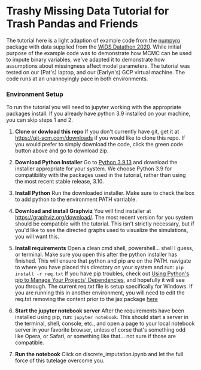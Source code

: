 # Trashy Missing Data Tutorial for Trash Pandas and Friends
The tutorial here is a light adaption of example code from the [numpyro](https://github.com/pyro-ppl/numpyro)  package with data supplied from the [WiDS Datathon 2020](https://www.kaggle.com/competitions/widsdatathon2020/data). While initial purpose of the example code was to demonstrate how MCMC can be used to impute binary variables, we've adapted it to demonstrate how assumptions about missingness affect model parameters. The tutorial was tested on our (Pat's) laptop, and our (Earlyn's) GCP virtual machine. The code runs at an unannoyingly pace in both environments.

### Environment Setup
To run the tutorial you will need to jupyter working with the appropriate packages install. If you already have python 3.9 installed on your machine, you can skip steps 1 and 2.


1. **Clone or dowload this repo**
If you don't currently have git, get it at https://git-scm.com/downloads if you would like to clone this repo. If you would prefer to simply download the code, click the green code button above and go to download zip.


2. **Download Python Installer**
Go to [Python 3.9.13](https://www.python.org/downloads/release/python-3913/) and download the installer appropriate for your system. We choose Python 3.9 for compatibility with the packages used in the tutorial, rather than using the most recent stable release, 3.10. 


3. **Install Python**
Run the downloaded installer. Make sure to check the box to add python to the environment PATH varriable.


4. **Download and install Graphviz**
You will find installer at https://graphviz.org/download/. The most recent version for you system should be compatible with the tutorial. This isn't strictly necessary, but if you'd like to see the directed graphs used to visualize the simulations, you will want this.


5. **Install requirements**
Open a clean cmd shell, powershell... shell I guess, or terminal. Make sure you open this after the python installer has finished. This will ensure that python and pip are on the PATH. navigate to where you have placed this directory on your system and run:
`pip install -r req.txt`
If you have pip troubles, check out [Using Python's pip to Manage Your Projects' Dependencies](https://realpython.com/what-is-pip/#getting-started-with-pip), and hopefully it will see you through. The current req.txt file is setup specifically for Windows. If you are running this in another environment, you will need to edit the req.txt removing the content prior to the jax package [here](https://github.com/mediwareinc/TrashyMissingDataTutorial/blob/93c54a4b9d3789cf7454fc3777fd71048affaab2/req.txt#L16) 


6. **Start the jupyter notebook server**
After the requirements have been installed using pip, run:
`jupyter notebook`. This should start a server in the terminal, shell, console, etc., and open a page to your local notebook server in your favorite browser, unless of corse that's something odd like Opera, or Safari, or something like that... not sure if those are compatible.


7. **Run the notebook**
Click on discrete_imputation.ipynb and let the full force of this tutelage overcome you.
